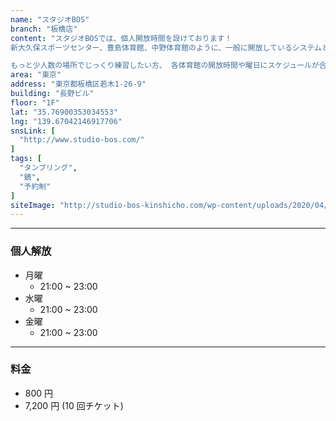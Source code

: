 ```yaml
---
name: "スタジオBOS"
branch: "板橋店"
content: "スタジオBOSでは、個人開放時間を設けております！
新大久保スポーツセンター、豊島体育館、中野体育館のように、一般に開放しているシステムと同じです。

もっと少人数の場所でじっくり練習したい方、 各体育館の開放時間や曜日にスケジュールが合わない方、 タンブリングバーンで練習してみたい方など是非ご利用下さい。"
area: "東京"
address: "東京都板橋区若木1-26-9"
building: "長野ビル"
floor: "1F"
lat: "35.76900353034553"
lng: "139.67042146917706"
snsLink: [
  "http://www.studio-bos.com/"
]
tags: [
  "タンブリング",
  "鏡",
  "予約制"
]
siteImage: "http://studio-bos-kinshicho.com/wp-content/uploads/2020/04/au_banner_bos_studio_i.png"
---
```


---

### 個人解放

- 月曜
  - 21:00 ~ 23:00
- 水曜
  - 21:00 ~ 23:00
- 金曜
  - 21:00 ~ 23:00

---

### 料金

- 800 円
- 7,200 円 (10 回チケット)
